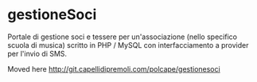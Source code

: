 # gestioneSoci
Portale di gestione soci e tessere per un'associazione (nello specifico scuola di musica) scritto in PHP / MySQL con interfacciamento a provider per l'invio di SMS.

Moved here http://git.capellidipremoli.com/polcape/gestionesoci
